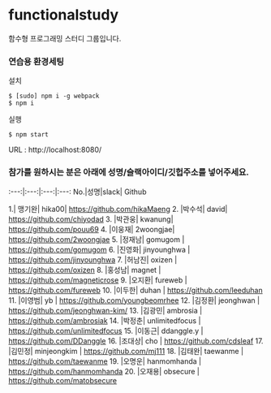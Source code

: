 # functionalstudy
함수형 프로그래밍 스터디 그룹입니다.


### 연습용 환경세팅

설치

```shell
$ [sudo] npm i -g webpack
$ npm i
```

실행

```shell
$ npm start
```

URL : http://localhost:8080/



### 참가를 원하시는 분은 아래에 성명/슬랙아이디/깃헙주소를 넣어주세요.
:---:|:---:|:---:|:---:
  No.|성명|slack| Github

1.| 맹기완| hika00| https://github.com/hikaMaeng
2. |박수석| david| https://github.com/chiyodad
3. |박관웅| kwanung| https://github.com/pouu69
4. |이웅재| 2woongjae| https://github.com/2woongjae
5. |정재남| gomugom | https://github.com/gomugom
6. |진영화| jinyounghwa | https://github.com/jinyounghwa
7. |허남진| oxizen | https://github.com/oxizen
8. |홍성남| magnet | https://github.com/magneticrose
9. |오지환| fureweb | https://github.com/fureweb
10. |이두한| duhan | https://github.com/leeduhan
11. |이영범| yb | https://github.com/youngbeomrhee
12. |김정환| jeonghwan | https://github.com/jeonghwan-kim/
13. |김광민| ambrosia | https://github.com/ambrosiak
14. |박정춘| unlimitedfocus | https://github.com/unlimitedfocus
15. |이동근| ddanggle.y | https://github.com/DDanggle
16. |조대상| cho | https://github.com/cdsleaf
17. |김민정| minjeongkim | https://github.com/mj111
18. |김태완| taewanme | https://github.com/taewanme
19. |오명운| hanmomhanda | https://github.com/hanmomhanda
20. |오재용| obsecure | https://github.com/matobsecure

